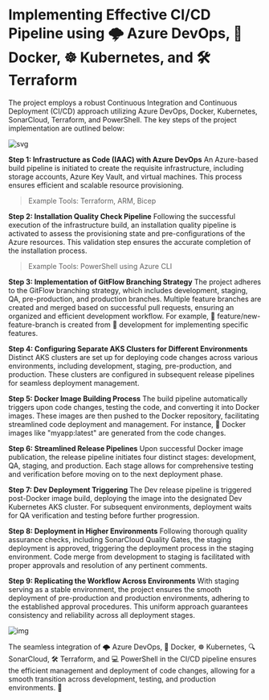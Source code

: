 # Implementing Effective CI/CD Pipeline using 🌩️ Azure DevOps, 🐳 Docker, ☸️ Kubernetes, and 🛠️ Terraform

The project employs a robust Continuous Integration and Continuous Deployment (CI/CD) approach utilizing Azure DevOps, Docker, Kubernetes, SonarCloud, Terraform, and PowerShell. The key steps of the project implementation are outlined below:

![svg](https://miro.medium.com/v2/resize:fit:1100/1*EfQoM3P69NdgOeWRxETHqg.gif)

**Step 1: Infrastructure as Code (IAAC) with Azure DevOps** 
An Azure-based build pipeline is initiated to create the requisite infrastructure, including storage accounts, Azure Key Vault, and virtual machines. This process ensures efficient and scalable resource provisioning.
> Example Tools: Terraform, ARM, Bicep

**Step 2: Installation Quality Check Pipeline**
Following the successful execution of the infrastructure build, an installation quality pipeline is activated to assess the provisioning state and pre-configurations of the Azure resources. This validation step ensures the accurate completion of the installation process.
> Example Tools: PowerShell using Azure CLI

**Step 3: Implementation of GitFlow Branching Strategy**
The project adheres to the GitFlow branching strategy, which includes development, staging, QA, pre-production, and production branches. Multiple feature branches are created and merged based on successful pull requests, ensuring an organized and efficient development workflow. For example, 🌿 feature/new-feature-branch is created from 🌿 development for implementing specific features.

**Step 4: Configuring Separate AKS Clusters for Different Environments**
Distinct AKS clusters are set up for deploying code changes across various environments, including development, staging, pre-production, and production. These clusters are configured in subsequent release pipelines for seamless deployment management.

**Step 5: Docker Image Building Process**
The build pipeline automatically triggers upon code changes, testing the code, and converting it into Docker images. These images are then pushed to the Docker repository, facilitating streamlined code deployment and management. For instance, 🐳 Docker images like "myapp:latest" are generated from the code changes.

**Step 6: Streamlined Release Pipelines**
Upon successful Docker image publication, the release pipeline initiates four distinct stages: development, QA, staging, and production. Each stage allows for comprehensive testing and verification before moving on to the next deployment phase.

**Step 7: Dev Deployment Triggering**
The Dev release pipeline is triggered post-Docker image build, deploying the image into the designated Dev Kubernetes AKS cluster. For subsequent environments, deployment waits for QA verification and testing before further progression.

**Step 8: Deployment in Higher Environments**
Following thorough quality assurance checks, including SonarCloud Quality Gates, the staging deployment is approved, triggering the deployment process in the staging environment. Code merge from development to staging is facilitated with proper approvals and resolution of any pertinent comments.

**Step 9: Replicating the Workflow Across Environments**
With staging serving as a stable environment, the project ensures the smooth deployment of pre-production and production environments, adhering to the established approval procedures. This uniform approach guarantees consistency and reliability across all deployment stages.

![img](https://bitbucket.org/devopslogosgifs/devops/raw/cdd23331909d05d54c32adb1e9c87f48361971e6/staging%20pipelines.JPG)

The seamless integration of 🌩️ Azure DevOps, 🐳 Docker, ☸️ Kubernetes, 🔍 SonarCloud, 🛠️ Terraform, and 💻 PowerShell in the CI/CD pipeline ensures the efficient management and deployment of code changes, allowing for a smooth transition across development, testing, and production environments. 🚀

